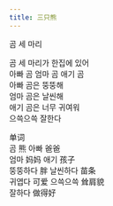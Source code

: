```yaml
---
title: 三只熊
---
```


<p>곰 세 마리</p>



<p>곰 세 마리가 한집에 있어<br />아빠 곰 엄마 곰 애기 곰<br />아빠 곰은 뚱뚱해<br />엄마 곰은 날씬해<br />애기 곰은 너무 귀여워<br />으쓱으쓱 잘한다</p>



<p>单词<br />곰  熊                아빠   爸爸<br />엄마  妈妈            애기   孩子<br />뚱뚱하다  胖          날씬하다  苗条<br />귀엽다  可爱          으쓱으쓱  耸肩貌<br />잘하다  做得好</p>

